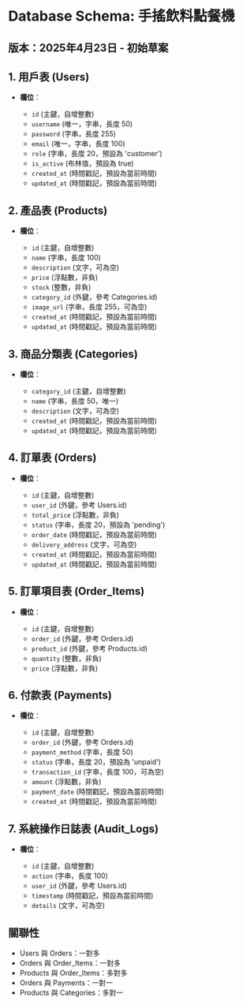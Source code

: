 # Database Schema: 手搖飲料點餐機

## 版本：2025年4月23日 - 初始草案

## 1. 用戶表 (Users)

* **欄位**：

  * `id` (主鍵，自增整數)
  * `username` (唯一，字串，長度 50)
  * `password` (字串，長度 255)
  * `email` (唯一，字串，長度 100)
  * `role` (字串，長度 20，預設為 'customer')
  * `is_active` (布林值，預設為 true)
  * `created_at` (時間戳記，預設為當前時間)
  * `updated_at` (時間戳記，預設為當前時間)

## 2. 產品表 (Products)

* **欄位**：

  * `id` (主鍵，自增整數)
  * `name` (字串，長度 100)
  * `description` (文字，可為空)
  * `price` (浮點數，非負)
  * `stock` (整數，非負)
  * `category_id` (外鍵，參考 Categories.id)
  * `image_url` (字串，長度 255，可為空)
  * `created_at` (時間戳記，預設為當前時間)
  * `updated_at` (時間戳記，預設為當前時間)

## 3. 商品分類表 (Categories)

* **欄位**：

  * `category_id` (主鍵，自增整數)
  * `name` (字串，長度 50，唯一)
  * `description` (文字，可為空)
  * `created_at` (時間戳記，預設為當前時間)
  * `updated_at` (時間戳記，預設為當前時間)

## 4. 訂單表 (Orders)

* **欄位**：

  * `id` (主鍵，自增整數)
  * `user_id` (外鍵，參考 Users.id)
  * `total_price` (浮點數，非負)
  * `status` (字串，長度 20，預設為 'pending')
  * `order_date` (時間戳記，預設為當前時間)
  * `delivery_address` (文字，可為空)
  * `created_at` (時間戳記，預設為當前時間)
  * `updated_at` (時間戳記，預設為當前時間)

## 5. 訂單項目表 (Order_Items)

* **欄位**：

  * `id` (主鍵，自增整數)
  * `order_id` (外鍵，參考 Orders.id)
  * `product_id` (外鍵，參考 Products.id)
  * `quantity` (整數，非負)
  * `price` (浮點數，非負)

## 6. 付款表 (Payments)

* **欄位**：

  * `id` (主鍵，自增整數)
  * `order_id` (外鍵，參考 Orders.id)
  * `payment_method` (字串，長度 50)
  * `status` (字串，長度 20，預設為 'unpaid')
  * `transaction_id` (字串，長度 100，可為空)
  * `amount` (浮點數，非負)
  * `payment_date` (時間戳記，預設為當前時間)
  * `created_at` (時間戳記，預設為當前時間)

## 7. 系統操作日誌表 (Audit_Logs)

* **欄位**：

  * `id` (主鍵，自增整數)
  * `action` (字串，長度 100)
  * `user_id` (外鍵，參考 Users.id)
  * `timestamp` (時間戳記，預設為當前時間)
  * `details` (文字，可為空)

## 關聯性

* Users 與 Orders：一對多
* Orders 與 Order_Items：一對多
* Products 與 Order_Items：多對多
* Orders 與 Payments：一對一
* Products 與 Categories：多對一